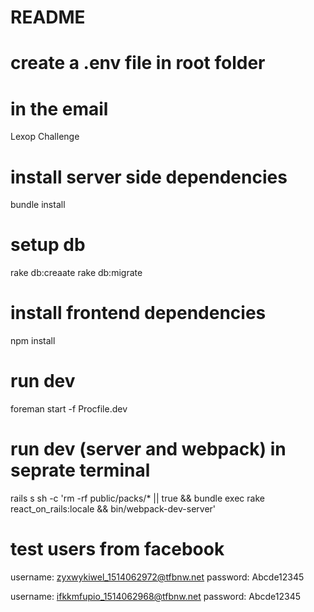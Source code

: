 # README

# create a .env file in root folder
# in the email

Lexop Challenge

# install server side dependencies
bundle install

# setup db
rake db:creaate
rake db:migrate

# install frontend dependencies
npm install


# run dev 
foreman start -f Procfile.dev

# run dev (server and webpack) in seprate terminal
rails s
sh -c 'rm -rf public/packs/* || true && bundle exec rake react_on_rails:locale && bin/webpack-dev-server'


# test users from facebook

username: zyxwykiwel_1514062972@tfbnw.net
password: Abcde12345

username: ifkkmfupio_1514062968@tfbnw.net
password: Abcde12345

